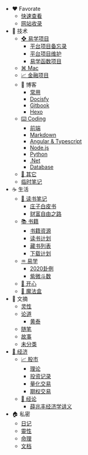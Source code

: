 - :heart: Favorate
  - [快速查看](快捷/)
  - [网站收录](快捷/mywebs.md)
- :key: 技术
  - [❖ 易学项目](科技/华鹤易学项目/)
    - [平台项目备忘录](科技/华鹤易学项目/备忘录.md)  
    - [平台项目维护](科技/华鹤易学项目/项目维护.md) 
    - [易学函数项目](科技/华鹤易学项目/易学函数项目.md) 
  - [⌘ Mac](科技/mac/)
  - [📈 金融项目](科技/金融项目/)
  - 🛁 博客
    - [常用](科技/blog/)
    - [Docisfy](科技/blog/docsify/)
    - [Gitbook](科技/blog/gitbook/)
    - [Hexo](科技/blog/hexo/)
  - [⌨️ Coding](科技/coding/)
    - [前端](科技/coding/frontend/)
    - [Markdown](科技/coding/markdown/)
    - [Angular & Typescript](科技/coding/angular_typescript/)
    - [Node.js](科技/coding/nodejs/)
    - [Python](科技/coding/python/)
    - [.Net](科技/coding/dotNet/)
    - [Database](科技/coding/database/)
  - [🔭 其它](科技/others/)
  - [临时笔记](科技/temp.md)
- :coffee: 生活
  - [📝 读书笔记](生活/读书笔记/)
    - [庄子白皮书](生活/读书笔记/庄子白皮书/总论.md)
    - [财富自由之路](生活/读书笔记/财富自由之路/导论.md)
  - [📚 书籍](生活/书籍/)
    -  [书籍资源](生活/书籍/书籍资源.md) 
    -  [读书计划](生活/书籍/gelesene.md)
    -  [藏书列表](生活/书籍/bueche.md)
    -  [下载计划](生活/书籍/downloadlist.md)
  - [♒︎ 易学](生活/易学/)
    - [2020卦例](生活/易学/2020卦例/)
    - [紫微斗数](生活/易学/紫微斗数/README.md)
  - [🦋 开心](生活/开心/)
  - [🎁 魔法盒](生活/魔法盒/)
- :memo: 文摘
  - [灵性](摘录/灵性/)
  - [论道](摘录/论道/)
    - [黄泰](摘录/论道/黄泰/)
  - [随笔](摘录/随笔/)
  - [故事](摘录/故事/)
  - [未分类](摘录/未分类/)
- [:bank: 经济](经济/)
  - [📈 股市](经济/股市/)
    - [理论](经济/股市/理论/)
    - [投资记录](经济/股市/投资记录/)
    - [量化交易](经济/股市/量化交易/)
    - [期权交易](经济/股市/期权交易/)
  - [📰 经论](经济/经论/)
    - [薛兆丰经济学讲义](经济/经论/薛兆丰经济学讲义/1稀缺.md)
- :house: 私密
  - [日记](personal/日记本/)
  - [靈性](personal/靈性/)
  - [命理](personal/cases/)
  - [文档](personal/doc/)